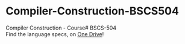 # Compiler-Construction-BSCS504
Compiler Construction - Course# BSCS-504<br />
Find the language specs, on <a href="https://onedrive.live.com/redir?resid=870C7B54A63615B9!1469&authkey=!AOzlONxq6spwXQE&ithint=folder%2cdocx">One Drive</a>!

